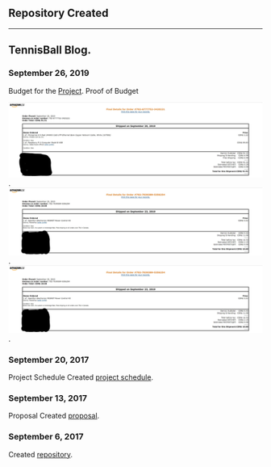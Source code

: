 Repository Created
---

---

TennisBall Blog.
-------------
### September 26, 2019
Budget for the [Project](https://github.com/Sahil-Sahil/TennisBall/blob/master/Documentation/Budget%20Due(Sahil).pdf).
Proof of Budget

![Image](https://github.com/Sahil-Sahil/TennisBall/blob/master/Documentation/pi.jpg).
![Image](https://github.com/Sahil-Sahil/TennisBall/blob/master/Documentation/powercontrol.jpg).
![Image](https://github.com/Sahil-Sahil/TennisBall/blob/master/Documentation/powercontrol.jpg).


### September 20, 2017

Project Schedule Created [project schedule](https://github.com/Sahil-Sahil/TennisBall/blob/master/Documentation/Ghantchart.pdf).  

### September 13, 2017

Proposal Created [proposal](https://github.com/six0four/StudentSenseHat/blob/master/documentation/ProposalContentStudentNameRev02.pdf).

### September 6, 2017

Created [repository](https://github.com/Sahil-Sahil/TennisBall). 
